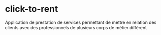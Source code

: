 # click-to-rent
Application de prestation de services permettant de mettre en relation des clients avec des professionnels de plusieurs corps de métier différent 
